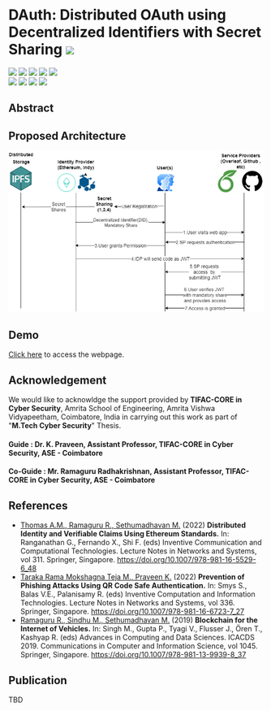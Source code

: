 # DAuth: Distributed OAuth using Decentralized Identifiers with Secret Sharing ![](https://img.shields.io/badge/-Live-brightgreen)
![](https://img.shields.io/badge/Batch-20CYS-green) ![](https://img.shields.io/badge/Domain-Blockchain-blue) ![](https://img.shields.io/badge/M.Tech--Thesis-WIP-orange)  ![](https://img.shields.io/badge/Focus-Authentication-yellow) ![](https://img.shields.io/badge/AmritaBlockchain-WIP-orange) <br/>
![](https://img.shields.io/badge/Blockchain-Ethereum-blue) ![](https://img.shields.io/badge/Blockchain-Hyperledger_Indy-blue) ![](https://img.shields.io/badge/Storage-IPFS-blue) ![](https://img.shields.io/badge/Security-SecretSharing-blue)

## Abstract 

## Proposed Architecture 
<p align="center">
<img src="Assets/System_Architecture/System_Architecture.png" alt="System Architecture" width="700">
</p>

## Demo
[Click here](https://amrita-tifac-cyber-blockchain.github.io/DAuth-Distributed-OAuth-using-Decentralized-Identifiers-with-Secret-Sharing/DAUTH/index.html) to access the webpage.

## Acknowledgement
We would like to acknowldge the support provided by **TIFAC-CORE in Cyber Security**, Amrita School of Engineering, Amrita Vishwa Vidyapeetham, Coimbatore, India in carrying out this work as part of "**M.Tech Cyber Security**" Thesis. 

#### Guide : Dr. K. Praveen, Assistant Professor, TIFAC-CORE in Cyber Security, ASE - Coimbatore
#### Co-Guide : Mr. Ramaguru Radhakrishnan, Assistant Professor, TIFAC-CORE in Cyber Security, ASE - Coimbatore

## References
- [Thomas A.M., Ramaguru R., Sethumadhavan M.]() (2022) **Distributed Identity and Verifiable Claims Using Ethereum Standards.** In: Ranganathan G., Fernando X., Shi F. (eds) Inventive Communication and Computational Technologies. Lecture Notes in Networks and Systems, vol 311. Springer, Singapore. https://doi.org/10.1007/978-981-16-5529-6_48
- [Taraka Rama Mokshagna Teja M., Praveen K.]() (2022) **Prevention of Phishing Attacks Using QR Code Safe Authentication.** In: Smys S., Balas V.E., Palanisamy R. (eds) Inventive Computation and Information Technologies. Lecture Notes in Networks and Systems, vol 336. Springer, Singapore. https://doi.org/10.1007/978-981-16-6723-7_27
- [Ramaguru R., Sindhu M., Sethumadhavan M.]() (2019) **Blockchain for the Internet of Vehicles.** In: Singh M., Gupta P., Tyagi V., Flusser J., Ören T., Kashyap R. (eds) Advances in Computing and Data Sciences. ICACDS 2019. Communications in Computer and Information Science, vol 1045. Springer, Singapore. https://doi.org/10.1007/978-981-13-9939-8_37

## Publication
TBD 

